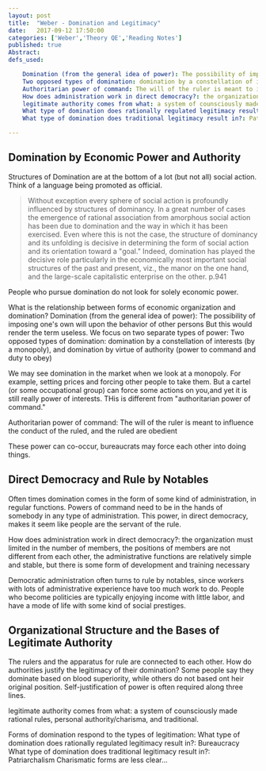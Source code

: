 ```yaml
---
layout: post
title:  "Weber - Domination and Legitimacy"
date:   2017-09-12 17:50:00
categories: ['Weber','Theory QE','Reading Notes']
published: true
Abstract:
defs_used:

    Domination (from the general idea of power): The possibility of imposing one's own will upon the behavior of other persons
    Two opposed types of domination: domination by a constellation of interests (by a monopoly), and domination by virtue of authority (power to command and duty to obey)
    Authoritarian power of command: The will of the ruler is meant to influence the conduct of the ruled, and the ruled are obedient
    How does administration work in direct democracy?: the organization must limited in the number of members,  the positions of members are not different from each other, the administrative functions are relatively simple and stable, but there is some form of development and training necessary
    legitimate authority comes from what: a system of counsciously made rational rules, personal authority/charisma, and traditional.
    What type of domination does rationally regulated legitimacy result in?: Bureaucracy
    What type of domination does traditional legitimacy result in?: Patriarchalism

---
```


## Domination by Economic Power and Authority

Structures of Domination are at the bottom of a lot (but not all) social action. Think of a language being promoted as official.
>Without exception every sphere of social action is profoundly
influenced by structures of dominancy. In a great number of cases the
emergence of rational association from amorphous social action has been
due to domination and the way in which it has been exercised. Even
where this is not the case, the structure of dominancy and its unfolding
is decisive in determining the form of social action and its orientation
toward a "goal." Indeed, domination has played the decisive role particularly
in the economicaIIy most important social structures of the past
and present, viz., the manor on the one hand, and the large-scale capitalistic
enterprise on the other. p.941

People who pursue domination do not look for solely economic power.

What is the relationship between forms of economic organization and domination?
<def>Domination (from the general idea of power): The possibility of imposing one's own will upon the behavior of other persons</def>
But this would render the term useless. We focus on two separate types of power:
<def>Two opposed types of domination: domination by a constellation of interests (by a monopoly), and domination by virtue of authority (power to command and duty to obey)</def>

We may see domination in the market when we look at a monopoly. For example, setting prices and forcing other people to take them. But a cartel (or some occupational group) can force some actions on you,and yet it is still really power of interests. THis is different from "authoritarian power of command."

<def>Authoritarian power of command: The will of the ruler is meant to influence the conduct of the ruled, and the ruled are obedient</def>

These power can co-occur, bureaucrats may force each other into doing things.

## Direct Democracy and Rule by Notables

Often times domination comes in the form of some kind of administration, in regular functions. Powers of command need to be in the hands of somebody in any type of administration. This power, in direct democracy, makes it seem like people are the servant of the rule.

<def>How does administration work in direct democracy?: the organization must limited in the number of members,  the positions of members are not different from each other, the administrative functions are relatively simple and stable, but there is some form of development and training necessary</def>

Democratic administration often turns to rule by notables, since workers with lots of administrative experience have too much work to do. People who become politicies are typically enjoying income with little labor, and have a mode of life with some kind of social prestiges.

## Organizational Structure and the Bases of Legitimate Authority

The rulers and the apparatus for rule are connected to each other. How do authorities justify the legitimacy of their domination? Some people say they dominate based on blood superiority, while others do not based ont heir original position. Self-justification of power is often required along three lines.

<def>legitimate authority comes from what: a system of counsciously made rational rules, personal authority/charisma, and traditional.</def>

Forms of domination respond to the types of legitimation:
<def>What type of domination does rationally regulated legitimacy result in?: Bureaucracy</def>
<def>What type of domination does traditional legitimacy result in?: Patriarchalism</def>
Charismatic forms are less clear...
